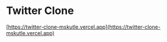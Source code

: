 # Twitter Clone

[https://twitter-clone-mskutle.vercel.app](https://twitter-clone-mskutle.vercel.app)
